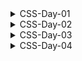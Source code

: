 <details>
<summary>CSS-Day-01</summary>

### Topic:
01.	Introduction to CSS and Syntax Explanations
02.	Different Ways to Add Styles
03.	Comments
04.	Colors (Named Colors, RGB, HEX, HSL, RGBA and HSLA)
05.	Background Colors
06.	Margins
07.	Padding
08.	Units
09.	Height and Width
10.	Borders
11.	CSS Box Model

CSS(**Cascading Style Sheets**) Introduction:

inline css:

```html
<body>
    <!-- * inline way -->
    <h1 style="color:red">Lorem ipsum dolor sit amet consectetur Voluptate</h1>
</body>
```

internal css:

```html
<!DOCTYPE html>
<html lang="en">

<head>
    <meta charset="UTF-8">
    <meta http-equiv="X-UA-Compatible" content="IE=edge">
    <meta name="viewport" content="width=device-width, initial-scale=1.0">
    <title>CSS Introduction</title>
    <!-- * internal way -->
    <style>
        p {
            color: aquamarine;
        }
    </style>
</head>

<body>

    <p>Author: Reporter A | Published: 03 March 2026</p>

</body>

</html>
```

external css:

```html
<!DOCTYPE html>
<html lang="en">

<head>
    <meta charset="UTF-8">
    <meta http-equiv="X-UA-Compatible" content="IE=edge">
    <meta name="viewport" content="width=device-width, initial-scale=1.0">
    <title>CSS Introduction</title>
    <!-- * external way  -->
    <link rel="stylesheet" href="style.css">
</head>

<body>
    <h2>Similique Dolore Sint</h2
</body>

</html>
```

color scheme:

```
rgb(red,green,blue)
rgba(red,green,blue,alpha)

Hex Color #rrggbb
Double hex can be used once:
#aaffbb --> #afb

hls(hue,lightness,saturation)
```

coloring tag:

```css
h2{
    color: rgb(21, 255, 0);
    background-color:antiquewhite;
}
```

coloring id:

```css
#author-date{
    color: rgb(128, 0, 43);
    background-color: black;
}
```

coloring class:

```css
.color-paragraph {
    color: crimson;
}
```

styling specific text from a big paragraph <span> is used:

decending selector:

```css
p span {
    color: blueviolet;
}
```

```html
<p >Lorem ipsum dolor sit amet consectetur adipisicing elit. Accusantium optio exercitationem eius, inventore
        asperiores rerum perferendis, voluptate aspernatur, molestiae consectetur voluptates architecto nam animi dicta
        excepturi similique dolore sint. <span>"Nostrum?."</span> 
</p>
```

Margin in css:

```css
margin: 100px; /*four sides*/ 
margin: 100px 10px; /*top-bottom left-right; */
margin: 200px 100px 300px 50px; /*top-right-bottom-left  */
```

CSS box Model from Inspect
</details>

<details>
<summary>CSS-Day-02</summary>

### Topic:
12.	Outline
13.	Typography (Color, Background Color, Alignment, Decoration, Transformation and Spacing)
14.	Fonts (Font Family, Font Style, Font Size and Google Fonts)
15.	Font Awesome Icons
16.	Links
17.	Buttons
18.	Homework - 04: Create 10 Awesome Buttons and A List
19.	Lists
20.	Display and Visibility 

Outline:

it is used outside design of the border:

```css
.container{
    width: 75%;
    background-color: hotpink;
    padding: 25px;
    margin: 50px;
    border: 5px solid black;
    border-radius: 20px 0 20px 0;
    outline: 5px dashed blue;
    outline-offset: 10px;
}
```

Default font size:

```css
.wrapper p{
    font-size: 1rem; or 16px
}
/* 1rem == 16px */
```

Pixel vs rem vs em

```
16px = 1rem
but for em it works different relatively to that selected tag:
example 
for p , 1em = 16px
for h1 it is different.
```

Block vs Inline element:

```
A block-level element always takes up the full width available.
example : <p>

An inline element only takes up as much width as necessary.
example : <a>
***margin works only left-right***
```

inline behave as block element—>inline-block element:

```css
display: inline-block
```

Importing google font:

```css
/* select font and copy import code */
<style> @import url('https://fonts.googleapis.com/css2?family=Lato:wght@400;700;900&display=swap'); </style>
```

Link State:

```
1. Link
2. Visited
3. Active
4. Hover
```

pseudo class:

```css
a:link{
    
}
```
</details>

<details>
<summary>CSS-Day-03</summary>

### Topic:
21.	Max-Width, Min-Width, Max-Height and Min-Height
22.	Backgrounds (Image, Repeat, Size, Attachment and Position)
23.	Homework - 05: Create A Parallax Website
24.	Navigation Bar
25.	Homework - 06: Create 5 Navigation Bars

images:

```
*When an image is style with width it will auto resize height

```

view port height:

```css
.car-bg-container{
    background-image: url(https://images.unsplash.com/photo-1552176625-e47ff529b595?ixlib=rb-4.0.3&ixid=MnwxMjA3fDB8MHxwaG90by1wYWdlfHx8fGVufDB8fHx8&auto=format&fit=crop&w=869&q=80);
    width: 100%;
    height: 100vh; /* <--- */
}
```

parallax effect:

```css
.car-bg-container{
    width: 100%;
    height: 70vh;
    background-position: center;
    background-repeat: no-repeat;
    background-size: cover;
    /* background-size: contain; */
    background-attachment: fixed;  /*<---*/
}
```
</details>

<details>
<summary>CSS-Day-04</summary>

### Topic:
26.	Shadow Effects
27.	Text Effects
28.	Homework - 07: Create 3 Cards
29.	Tables
30.	Homework - 08: Create 2 Tables

Shadows:

```css
/* Mostly used for box */
/* box-shadow: x y blur colour; */
.box{
    width: 300px;
    height: 300px;
    background-color: aliceblue;
    box-shadow: 1px 1px 1px rgba(0,0,0,0.1);
    margin: 100px auto;
    border-radius: 10px;
}
```

neumorphism shadow:

```css
.neo-box{
    width: 300px;
    height: 300px;
    background-color: #e2ecee;
    margin: 100px auto;
    border-radius: 10px;
    box-shadow: 5px 5px 15px #e2ecee , -5px -5px 15px #e2ecee; /*note*/
}
/*first one will be darker , 2nd one will be lighter*/
```

Targeting nth child:

```css
tr{
    border-bottom: 1px solid rgba(0,0,0,0.1);
    cursor: pointer;
}
tr:nth-child(even){
    background-color: whitesmoke;
}
```

github:

```bash
#first time
git init
git add .
git commit -m "first commit"
git branch -M main
git remote add origin https....../name.git
git push -u origin main

#update time
git add .
git commit -m "update commit"
git push
```
</details>
